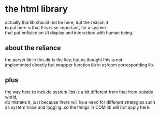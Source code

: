 the html library
=====

actually this lib should not be here, but the reason it   
**is** put here is that this is so important, for a system   
that put enfisice on UI display and interaction with human being. 


about the reliance
---

the parser lib in this dir is the key, but as thought this is not   
implemented directly but wrapper function lib in os/com corresponding lib.   


plus
--

the way here to include system libs is a bit different from that from outside world,   
do mistake it, just because there will be a need for different strategies such as system trace and logging. so the things in COM lib will not apply here. 